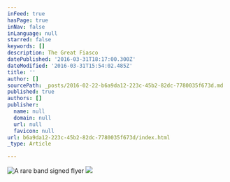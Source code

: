 ```yaml
---
inFeed: true
hasPage: true
inNav: false
inLanguage: null
starred: false
keywords: []
description: The Great Fiasco
datePublished: '2016-03-31T18:17:00.300Z'
dateModified: '2016-03-31T15:54:02.485Z'
title: ''
author: []
sourcePath: _posts/2016-02-22-b6a9da12-223c-45b2-82dc-7780035f673d.md
published: true
authors: []
publisher:
  name: null
  domain: null
  url: null
  favicon: null
url: b6a9da12-223c-45b2-82dc-7780035f673d/index.html
_type: Article

---
```

![A rare band signed flyer](https://s3-us-west-2.amazonaws.com/the-grid-img/p/ca34d50943f3d13c44e2292402de09c33b5c0fe5.jpg)
![](https://s3-us-west-2.amazonaws.com/the-grid-img/p/85fac9e1685eac333cdb9ceff6087d156048c9c5.jpg)